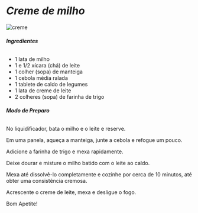 #  *__Creme de milho__*

![creme](https://s2.glbimg.com/v1AhzxLmQERiJF4nRAL1MM9kYHQ=/0x0:1280x853/924x0/smart/filters:strip_icc()/i.s3.glbimg.com/v1/AUTH_e84042ef78cb4708aeebdf1c68c6cbd6/internal_photos/bs/2020/1/0/66nFHyRRAGRSyGrGJuPg/creme-de-milho.jpeg)

###### __Ingredientes__
*  1 lata de milho
* 1 e 1/2 xícara (chá) de leite
* 1 colher (sopa) de manteiga
* 1 cebola média ralada
* 1 tablete de caldo de legumes
* 1 lata de creme de leite
* 2 colheres (sopa) de farinha de trigo

###### __Modo de Preparo__
No liquidificador, bata o milho e o leite e reserve.

Em uma panela, aqueça a manteiga, junte a cebola e refogue um pouco.

Adicione a farinha de trigo e mexa rapidamente.

Deixe dourar e misture o milho batido com o leite ao caldo.

Mexa até dissolvê-lo completamente e cozinhe por cerca de 10 minutos, até obter uma consistência cremosa.

Acrescente o creme de leite, mexa e desligue o fogo.

Bom Apetite!
